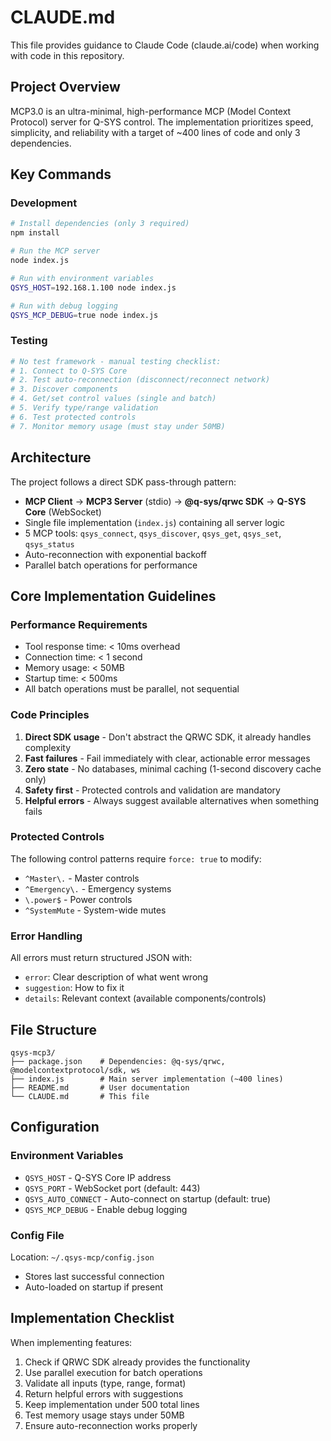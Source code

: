 # CLAUDE.md

This file provides guidance to Claude Code (claude.ai/code) when working with code in this repository.

## Project Overview

MCP3.0 is an ultra-minimal, high-performance MCP (Model Context Protocol) server for Q-SYS control. The implementation prioritizes speed, simplicity, and reliability with a target of ~400 lines of code and only 3 dependencies.

## Key Commands

### Development
```bash
# Install dependencies (only 3 required)
npm install

# Run the MCP server
node index.js

# Run with environment variables
QSYS_HOST=192.168.1.100 node index.js

# Run with debug logging
QSYS_MCP_DEBUG=true node index.js
```

### Testing
```bash
# No test framework - manual testing checklist:
# 1. Connect to Q-SYS Core
# 2. Test auto-reconnection (disconnect/reconnect network)
# 3. Discover components
# 4. Get/set control values (single and batch)
# 5. Verify type/range validation
# 6. Test protected controls
# 7. Monitor memory usage (must stay under 50MB)
```

## Architecture

The project follows a direct SDK pass-through pattern:
- **MCP Client** → **MCP3 Server** (stdio) → **@q-sys/qrwc SDK** → **Q-SYS Core** (WebSocket)
- Single file implementation (`index.js`) containing all server logic
- 5 MCP tools: `qsys_connect`, `qsys_discover`, `qsys_get`, `qsys_set`, `qsys_status`
- Auto-reconnection with exponential backoff
- Parallel batch operations for performance

## Core Implementation Guidelines

### Performance Requirements
- Tool response time: < 10ms overhead
- Connection time: < 1 second
- Memory usage: < 50MB
- Startup time: < 500ms
- All batch operations must be parallel, not sequential

### Code Principles
1. **Direct SDK usage** - Don't abstract the QRWC SDK, it already handles complexity
2. **Fast failures** - Fail immediately with clear, actionable error messages
3. **Zero state** - No databases, minimal caching (1-second discovery cache only)
4. **Safety first** - Protected controls and validation are mandatory
5. **Helpful errors** - Always suggest available alternatives when something fails

### Protected Controls
The following control patterns require `force: true` to modify:
- `^Master\.` - Master controls
- `^Emergency\.` - Emergency systems
- `\.power$` - Power controls
- `^SystemMute` - System-wide mutes

### Error Handling
All errors must return structured JSON with:
- `error`: Clear description of what went wrong
- `suggestion`: How to fix it
- `details`: Relevant context (available components/controls)

## File Structure
```
qsys-mcp3/
├── package.json    # Dependencies: @q-sys/qrwc, @modelcontextprotocol/sdk, ws
├── index.js        # Main server implementation (~400 lines)
├── README.md       # User documentation
└── CLAUDE.md       # This file
```

## Configuration

### Environment Variables
- `QSYS_HOST` - Q-SYS Core IP address
- `QSYS_PORT` - WebSocket port (default: 443)
- `QSYS_AUTO_CONNECT` - Auto-connect on startup (default: true)
- `QSYS_MCP_DEBUG` - Enable debug logging

### Config File
Location: `~/.qsys-mcp/config.json`
- Stores last successful connection
- Auto-loaded on startup if present

## Implementation Checklist

When implementing features:
1. Check if QRWC SDK already provides the functionality
2. Use parallel execution for batch operations
3. Validate all inputs (type, range, format)
4. Return helpful errors with suggestions
5. Keep implementation under 500 total lines
6. Test memory usage stays under 50MB
7. Ensure auto-reconnection works properly
